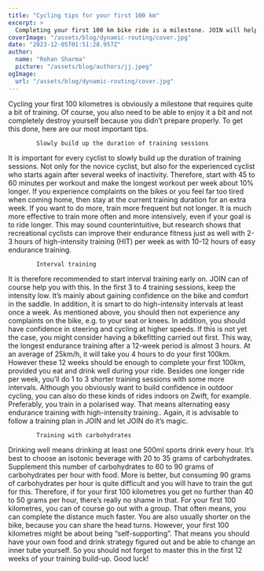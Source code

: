 ```yaml
---
title: "Cycling tips for your first 100 km"
excerpt: >
  Completing your first 100 km bike ride is a milestone. JOIN will help you with cycling tips to help you achieve this goal.
coverImage: "/assets/blog/dynamic-routing/cover.jpg"
date: "2023-12-05T01:51:28.957Z"
author:
  name: "Rohan Sharma"
  picture: "/assets/blog/authors/jj.jpeg"
ogImage:
  url: "/assets/blog/dynamic-routing/cover.jpg"
---
```


Cycling your first 100 kilometres is obviously a milestone that requires quite a bit of training. Of course, you also need to be able to enjoy it a bit and not completely destroy yourself because you didn’t prepare properly. To get this done, here are our most important tips.
	
			Slowly build up the duration of training sessions
It is important for every cyclist to slowly build up the duration of training sessions. Not only for the novice cyclist, but also for the experienced cyclist who starts again after several weeks of inactivity. Therefore, start with 45 to 60 minutes per workout and make the longest workout per week about 10% longer. If you experience complaints on the bikes or you feel far too tired when coming home, then stay at the current training duration for an extra week.
If you want to do more, train more frequent but not longer. It is much more effective to train more often and more intensively, even if your goal is to ride longer. This may sound counterintuitive, but research shows that recreational cyclists can improve their endurance fitness just as well with 2-3 hours of high-intensity training (HIT) per week as with 10-12 hours of easy endurance training.

		
			Interval training
It is therefore recommended to start interval training early on. JOIN can of course help you with this. In the first 3 to 4 training sessions, keep the intensity low. It’s mainly about gaining confidence on the bike and comfort in the saddle. In addition, it is smart to do high-intensity intervals at least once a week. As mentioned above, you should then not experience any complaints on the bike, e.g. to your seat or knees. In addition, you should have confidence in steering and cycling at higher speeds. If this is not yet the case, you might consider having a bikefitting carried out first.
This way, the longest endurance training after a 12-week period is almost 3 hours. At an average of 25km/h, it will take you 4 hours to do your first 100km. However these 12 weeks should be enough to complete your first 100km, provided you eat and drink well during your ride. Besides one longer ride per week, you’ll do 1 to 3 shorter training sessions with some more intervals. Although you obviously want to build confidence in outdoor cycling, you can also do these kinds of rides indoors on Zwift, for example. Preferably, you train in a polarised way. That means alternating easy endurance training with high-intensity training.. Again, it is advisable to follow a training plan in JOIN and let JOIN do it’s magic.

		
		
		
			
		
	
			Training with carbohydrates
Drinking well means drinking at least one 500ml sports drink every hour. It’s best to choose an isotonic beverage with 20 to 35 grams of carbohydrates. Supplement this number of carbohydrates to 60 to 90 grams of carbohydrates per hour with food. More is better, but consuming 90 grams of carbohydrates per hour is quite difficult and you will have to train the gut for this. Therefore, if for your first 100 kilometres you get no further than 40 to 50 grams per hour, there’s really no shame in that.
For your first 100 kilometres, you can of course go out with a group. That often means, you can complete the distance much faster. You are also usually shorter on the bike, because you can share the head turns. However, your first 100 kilometres might be about being “self-supporting”. That means you should have your own food and drink strategy figured out and be able to change an inner tube yourself. So you should not forget to master this in the first 12 weeks of your training build-up.
Good luck!